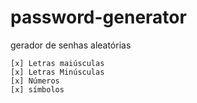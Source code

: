 # password-generator

gerador de senhas aleatórias

```
[x] Letras maiúsculas
[x] Letras Minúsculas
[x] Números
[x] símbolos
```
